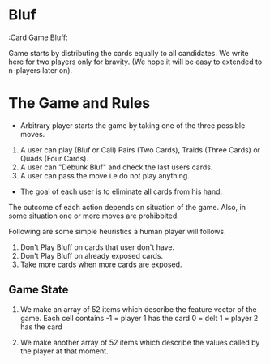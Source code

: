 # Bluf
:Card Game Bluff:

Game starts by distributing the cards equally to all candidates.
We write here for two players only for bravity.
(We hope it will be easy to extended to n-players later on).

# The Game and Rules
* Arbitrary player starts the game by taking one of the three possible moves.

1. A user can play (Bluf or Call) Pairs (Two Cards), Traids (Three Cards) or Quads (Four Cards).
2. A user can "Debunk Bluf" and check the last users cards.
3. A user can pass the move i.e do not play anything.


* The goal of each user is to eliminate all cards from his hand.

The outcome of each action depends on situation of the game. Also, in some situation one or more moves are prohibbited.

Following are some simple heuristics a human player will follows.

1. Don't Play Bluff on cards that user don't have.
2. Don't Play Bluff on already exposed cards.
3. Take more cards when more cards are exposed.


## Game State

1. We make an array of 52 items which describe the feature vector of the game. Each cell contains
 -1 = player 1 has the card
  0 = delt
  1 = player 2 has the card

2. We make another array of 52 items which describe the values called by the player at that moment.
  
